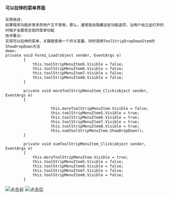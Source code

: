 #### 可以拉伸的菜单界面
~~~
实例用途:
如果程序功能非常多而用户又不常用，那么，通常就会隐藏这些功能选项，当用户自己去打开的时候才会展现全部的菜单功能
技术要点:
实现可以拉伸的菜单，关键是使用一个开关变量，同时调用ToolStripDropDownItem的ShowDropDown方法
demo:
private void Form1_Load(object sender, EventArgs e)
        {
            this.toolStripMenuItem5.Visible = false;
            this.toolStripMenuItem6.Visible = false;
            this.toolStripMenuItem7.Visible = false;
            this.toolStripMenuItem8.Visible = false;
        }

        private void moreToolStripMenuItem_Click(object sender, EventArgs e)
        {
           
                    this.moreToolStripMenuItem.Visible = false;
                    this.toolStripMenuItem5.Visible = true;
                    this.toolStripMenuItem6.Visible = true;
                    this.toolStripMenuItem7.Visible = true;
                    this.toolStripMenuItem8.Visible = true;
                    this.numToolStripMenuItem.ShowDropDown();
        }

        private void numToolStripMenuItem_Click(object sender, EventArgs e)
        {
            this.moreToolStripMenuItem.Visible = true;
            this.toolStripMenuItem5.Visible = false;
            this.toolStripMenuItem6.Visible = false;
            this.toolStripMenuItem7.Visible = false;
            this.toolStripMenuItem8.Visible = false;
        }
~~~
![点击前](https://upload-images.jianshu.io/upload_images/8179669-9b262c9d146cd1ad.png?imageMogr2/auto-orient/strip%7CimageView2/2/w/100)
![点击后](https://upload-images.jianshu.io/upload_images/8179669-55e42746be70cda1.png?imageMogr2/auto-orient/strip%7CimageView2/2/w/90)